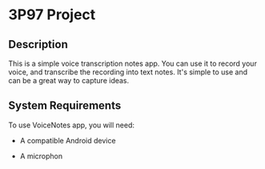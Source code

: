 # 3P97 Project

## Description

This is a simple voice transcription notes app. You can use it to record your voice, and transcribe the recording into text notes. It's simple to use and can be a great way to capture ideas.

## System Requirements
To use VoiceNotes app, you will need:

- A compatible Android device

- A microphon
